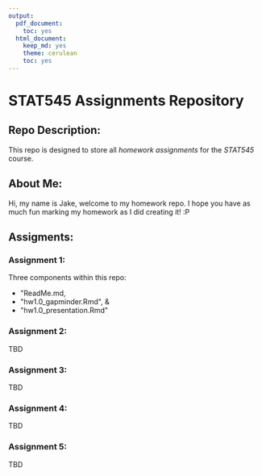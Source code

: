 ```yaml
---
output:
  pdf_document:
    toc: yes
  html_document:
    keep_md: yes
    theme: cerulean
    toc: yes
---
```


# STAT545 Assignments Repository

## Repo Description:
This repo is designed to store all *homework assignments* for the *STAT545* course.

## About Me:
Hi, my name is Jake, welcome to my homework repo. I hope you have as much fun marking my homework as I did creating it! :P

## Assigments:

### Assignment 1:
Three components within this repo: 
* "ReadMe.md, 
* "hw1.0_gapminder.Rmd", & 
* "hw1.0_presentation.Rmd"

### Assignment 2:
TBD

### Assignment 3:
TBD

### Assignment 4:
TBD

### Assignment 5:
TBD

 